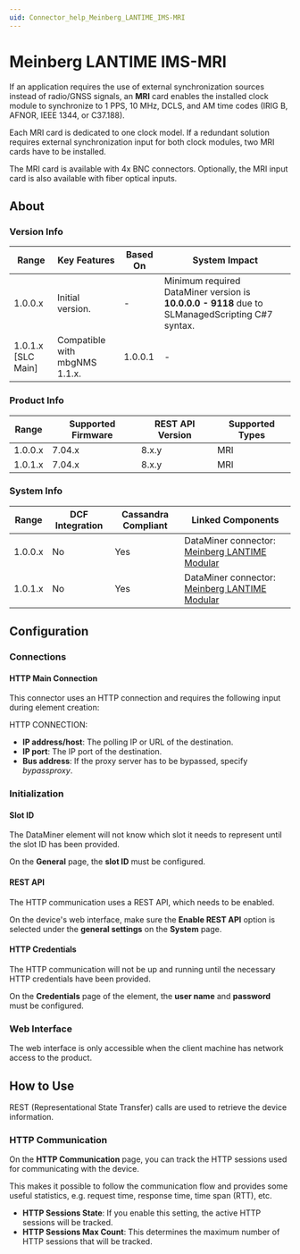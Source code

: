```yaml
---
uid: Connector_help_Meinberg_LANTIME_IMS-MRI
---
```


# Meinberg LANTIME IMS-MRI

If an application requires the use of external synchronization sources instead of radio/GNSS signals, an **MRI** card enables the installed clock module to synchronize to 1 PPS, 10 MHz, DCLS, and AM time codes (IRIG B, AFNOR, IEEE 1344, or C37.188).

Each MRI card is dedicated to one clock model. If a redundant solution requires external synchronization input for both clock modules, two MRI cards have to be installed.

The MRI card is available with 4x BNC connectors. Optionally, the MRI input card is also available with fiber optical inputs.

## About

### Version Info

| Range | Key Features | Based On | System Impact |
|--|--|--|--|
| 1.0.0.x | Initial version. | - | Minimum required DataMiner version is **10.0.0.0 - 9118** due to SLManagedScripting C#7 syntax. |
| 1.0.1.x [SLC Main] | Compatible with mbgNMS 1.1.x. | 1.0.0.1 | - |

### Product Info

| Range     | Supported Firmware     | REST API Version     | Supported Types     |
|-----------|------------------------|----------------------|---------------------|
| 1.0.0.x   | 7.04.x                 | 8.x.y                | MRI                 |
| 1.0.1.x   | 7.04.x                 | 8.x.y                | MRI                 |

### System Info

| Range | DCF Integration | Cassandra Compliant | Linked Components |
|--|--|--|--|
| 1.0.0.x | No | Yes | DataMiner connector: [Meinberg LANTIME Modular](xref:Connector_help_Meinberg_LANTIME_Modular) |
| 1.0.1.x | No | Yes | DataMiner connector: [Meinberg LANTIME Modular](xref:Connector_help_Meinberg_LANTIME_Modular) |

## Configuration

### Connections

#### HTTP Main Connection

This connector uses an HTTP connection and requires the following input during element creation:

HTTP CONNECTION:

- **IP address/host**: The polling IP or URL of the destination.
- **IP port**: The IP port of the destination.
- **Bus address**: If the proxy server has to be bypassed, specify *bypassproxy*.

### Initialization

#### Slot ID

The DataMiner element will not know which slot it needs to represent until the slot ID has been provided.

On the **General** page, the **slot ID** must be configured.

#### REST API

The HTTP communication uses a REST API, which needs to be enabled.

On the device's web interface, make sure the **Enable REST API** option is selected under the **general settings** on the **System** page.

#### HTTP Credentials

The HTTP communication will not be up and running until the necessary HTTP credentials have been provided.

On the **Credentials** page of the element, the **user name** and **password** must be configured.

### Web Interface

The web interface is only accessible when the client machine has network access to the product.

## How to Use

REST (Representational State Transfer) calls are used to retrieve the device information.

### HTTP Communication

On the **HTTP Communication** page, you can track the HTTP sessions used for communicating with the device.

This makes it possible to follow the communication flow and provides some useful statistics, e.g. request time, response time, time span (RTT), etc.

- **HTTP Sessions State**: If you enable this setting, the active HTTP sessions will be tracked.
- **HTTP Sessions Max Count**: This determines the maximum number of HTTP sessions that will be tracked.
